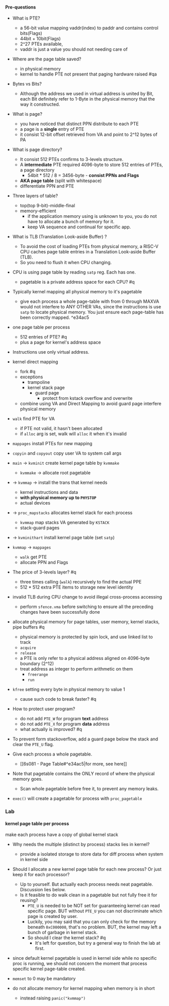 #### Pre-questions

- What is PTE?
	- a 56-bit value mapping vaddr(index) to paddr and contains control bits(Flags)
	- 44bit + 10bit(Flags)
	- 2^27 PTEs available,
	- vaddr is just a value you should not needing care of
- Where are the page table saved?
	- in physical memory
	- kernel to handle PTE not present that paging hardware raised #qa
- Bytes vs Bits?
	- Although the address we used in virtual address is united by Bit, each Bit definitely refer to 1-Byte in the physical memory that the way it constructed.
- What is page?
	- you have noticed that distinct PPN distribute to each PTE
	- a page is a **single** entry of PTE
	- it consist 12-bit offset retrieved from VA and point to 2^12 bytes of PA
- What is page directory?
	- It consist 512 PTEs confirms to 3-levels structure. 
	- A **intermediate** PTE required 4096-byte to store 512 entries of PTEs, a page directory
		- 54bit * 512 / 8 = 3456-byte - **consist PPNs and Flags**
	- **AKA page table** (split with whitespace)
	- differentiate PPN and PTE
- Three layers of table?
	- top(top 9-bit)-middle-final
	- memory-efficient
		- if the application memory using is unknown to you, you do not have to allocate a bunch of memory for it.
		- keep VA sequence and continual for specific app.
- What is TLB (Translation Look-aside Buffer) ?
	- To avoid the cost of loading PTEs from physical memory, a RISC-V CPU caches page table entries in a Translation Look-aside Buffer (TLB).
	- So you need to flush it when CPU changing.
- CPU is using page table by reading `satp` reg. Each has one.
	- pagetable is a private address space for each CPU? #q
- Typically kernel mapping all physical memory to it's pagetable
	- give each process a whole page-table with from 0 through MAXVA would not interfere to ANY OTHER VAs, since the instructions is use `satp` to locate physical memory. You just ensure each page-table has been correctly mapped.  ^e34ac5
- one page table per process
	- 512 entries of PTE? #q
	- plus a page for kernel's address space
- Instructions use only virtual address.

- kernel direct mapping
	- fork #q
	- exceptions
		- trampoline
		- kernel stack page
			- guard page
				- protect from kstack overflow and overwrite
	- combine using VA and Direct Mapping to avoid guard page interfere physical memory

- `walk` find PTE for VA
	- if PTE not valid, it hasn't been allocated
	- if `alloc` arg is set, walk will `alloc` it when it's invalid
- `mappages` install PTEs for new mapping
- `copyin` and `copyout` copy user VA to system call args

- `main` -> `kvminit` create kernel page table by `kvmmake`
	- `kvmmake` -> allocate root pagetable
- -> `kvmmap` -> install the trans that kernel needs
	- kernel instructions and data
	- **with physical memory up to `PHYSTOP`**
	- actual devices
- -> `proc_mapstacks` allocates kernel stack for each process
	- `kvmmap` map stacks VA generated by `KSTACK`
	- stack-guard pages
- -> `kvminithart` install kernel page table (set `satp`)

- `kvmmap` -> `mappages`
	- `walk` get PTE
	- allocate PPN and Flags

- The price of 3-levels layer? #q
	- three times calling (`walk`) recursively to find the actual PPE
	- 512 * 512 extra PTE items to storage new level identity

- invalid TLB during CPU change to avoid illegal cross-process accessing
	- perform `sfence.vma` before switching to ensure all the preceding changes have been successfully done

- allocate physical memory for page tables, user memory, kernel stacks, pipe buffers #q
	- physical memory is protected by spin lock, and use linked list to track
	- `acquire`
	- `release`
	- a PTE is only refer to a physical address aligned on 4096-byte boundary (2^12)
	- treat address as integer to perform arithmetic on them
		- `freerange`
		- `run`

- `kfree` setting every byte in physical memory to value 1
	- cause such code to break faster? #q

- How to protect user program?
	- do not add `PTE_W` for program **text** address
	- do not add `PTE_X` for program **data** address
	- what actually is improved? #q

- To prevent form stackoverflow, add a guard page below the stack and clear the `PTE_U` flag.
- Give each process a whole pagetable.
	- [[6s081 - Page Table#^e34ac5|for more, see here]]
- Note that pagetable contains the ONLY record of where the physical memory goes.
	- Scan whole pagetable before free it, to prevent any memory leaks.

- `exec()` will create a pagetable for process with `proc_pagetable`

### Lab

#### kernel page table per process

make each process have a copy of global kernel stack

- Why needs the multiple (distinct by process) stacks lies in kernel?
	- provide a isolated storage to store data for diff process when system in kernel side

- Should I allocate a new kernel page table for each new process? Or just keep it for each processor?
	- Up to yourself. But actually each process needs neat pagetable. Discussion lies below.
	- Is it feasible to do walk clean in a pagetable but not fully free it for reusing?
		- `PTE_U` is needed to be NOT set for guaranteeing kernel can read specific page. BUT without `PTE_U` you can not discriminate which page is created by user.
		- Luckily, you may said that you can only check for the memory beneath `0xC000000`, that's no problem. BUT, the kernel may left a bunch of garbage in kernel stack.
		- So should I clear the kernel stack? #q
			- It's left for question, but try a general way to finish the lab at first.

- since default kernel pagetable is used in kernel side while no specific proc is running, we should not concern the moment that process specific kernel page-table created.

- `memset` to 0 may be mandatory

- do not allocate memory for kernel mapping when memory is in short
	- instead raising `panic("kvmmap")`